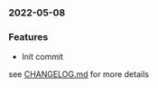 ### 2022-05-08

### Features
+ Init commit

see <a href='https://github.com/mrjackwills/adsbdb/blob/main/CHANGELOG.md'>CHANGELOG.md</a> for more details
